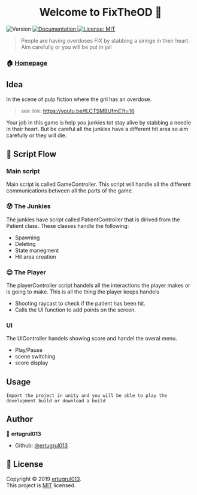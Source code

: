 <h1 align="center">Welcome to FixTheOD 👋</h1>
<p>
  <img alt="Version" src="https://img.shields.io/badge/version-1.0-blue.svg?cacheSeconds=2592000" />
  <a href="https://github.com/ertugrul013/CultFiction/CultFiction/README.md">
    <img alt="Documentation" src="https://img.shields.io/badge/documentation-yes-brightgreen.svg" target="_blank" />
  </a>
  <a href="https://github.com/ertugrul013/CultFictio/LICENSE">
    <img alt="License: MIT" src="https://img.shields.io/badge/License-MIT-yellow.svg" target="_blank" />
  </a>
</p>

> People are having overdoses FIX by stabbing a siringe in their heart. Aim carefully or you will be put in jail

### 🏠 [Homepage](https://github.com/ertugrul013/CultFiction)

## Idea

In the scene of pulp fiction where the gril has an overdose.
> see link: https://youtu.be/tLCTSMBUfmE?t=16 

Your job in this game is help you junkies tot stay alive by stabbing a needle in their heart. But be careful all the junkies have a different hit area so aim carefully or they will die.

## 🌊 Script Flow

### Main script

Main script is called GameController. This script will handle all the different communications between all the parts of the game.

### 😰 The Junkies

The junkies have script called PatientController that is dirived from the Patient class.
These classes handle the following:
  * Spawning 
  * Deleting
  * State manegment
  * Hit area creation

### 😊  The Player

The playerController script handels all the interactions the player makes or is going to make.
This is all the thing the player keeps handels
  * Shooting raycast to check if the patient has been hit.
  * Calls the UI function to add points on the screen.

### UI

The UIController handels showing score and handel the overal menu.

  * Play/Pause
  * scene switching
  * score display
  
## Usage

```
Import the project in unity and you will be able to play the development build or download a build
```

## Author

👤 **ertugrul013**

* Github: [@ertugrul013](https://github.com/ertugrul013)

## 📝 License

Copyright © 2019 [ertugrul013](https://github.com/ertugrul013).<br />
This project is [MIT](https://github.com/ertugrul013/CultFictio/LICENSE) licensed.